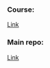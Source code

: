 ### Course:
[Link](https://app.pluralsight.com/course-player?clipId=a6da93c0-93f4-4cf1-b45d-b9e55923679f)

### Main repo:
[Link](https://github.com/pkellner/pluralsight-course-using-react-hooks)
